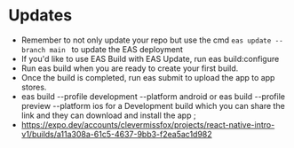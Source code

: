 # Updates

- Remember to not only update your repo but use the cmd `eas update --branch main
` to update the EAS deployment
- If you'd like to use EAS Build with EAS Update, run eas build:configure
- Run eas build when you are ready to create your first build.
- Once the build is completed, run eas submit to upload the app to app stores.
- eas build --profile development --platform android or eas build --profile preview --platform ios for a Development build which you can share the link and they can download and install the app ;
- https://expo.dev/accounts/clevermissfox/projects/react-native-intro-v1/builds/a11a308a-61c5-4637-9bb3-f2ea5ac1d982
